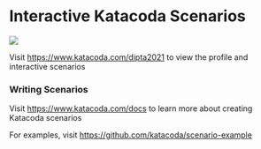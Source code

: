 # Interactive Katacoda Scenarios

[![](http://shields.katacoda.com/katacoda/dipta2021/count.svg)](https://www.katacoda.com/dipta2021 "Get your profile on Katacoda.com")

Visit https://www.katacoda.com/dipta2021 to view the profile and interactive scenarios

### Writing Scenarios
Visit https://www.katacoda.com/docs to learn more about creating Katacoda scenarios

For examples, visit https://github.com/katacoda/scenario-example
